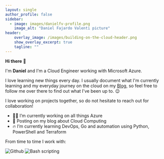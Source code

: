 ```yaml
---
layout: single
author_profile: false
sidebar:
  - image: images/danielfv-profile.png
    image_alt: "Daniel Fajardo Valenti picture"
header:
    overlay_image: /images/building-on-the-cloud-header.png
    show_overlay_excerpt: true
    tagline: ""
---
```




**Hi there** 👋

<!--<img src="images/danielfv-profile.png" width="200px" />-->

I'm <strong>Daniel</strong> and I'm a Cloud Engineer working with Microsoft Azure.

I love learning new things every day. I usually document what I'm currently learning and my everyday journey on the cloud on my [Blog](https://blog.danielfv.com), so feel free to follow me over there to find out what I've been up to. 😉 

I love working on projects together, so do not hesitate to reach out for collaboration!

- 👨‍💻 I’m currently working on all things Azure 
- 📘 Posting on my blog about Cloud Computing
- 🔥 I’m currently learning DevOps, Go and automation using Python, PowerShell and Terraform

From time to time I work with:

<img src="https://img.icons8.com/material-outlined/50/4a90e2/github.png" title="Github" />
<img src="https://img.icons8.com/ios-glyphs/50/4a90e2/console.png" title="Bash scripting"/>


